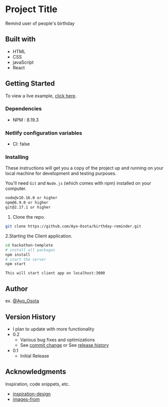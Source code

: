 # Project Title

Remind user of people's birthday

## Built with

* HTML
* CSS
* javaScript
* React

## Getting Started

To view a live example, [click here](https://birthday-reminderz.netlify.app/).

### Dependencies

* NPM : 8.19.3

### Netlify configuration variables

* CI: false

### Installing

These instructions will get you a copy of the project up and running on your local machine for development and testing purposes.

You'll need `Git` and `Node.js` (which comes with npm) installed on your computer.

```bash
node@v10.16.0 or higher
npm@6.9.0 or higher
git@2.17.1 or higher
```

1. Clone the repo.

```bash
git clone https://github.com/Ayo-Osota/birthday-reminder.git
```

2.Starting the Client application.

```bash
cd hackathon-templete
# install all packages
npm install
# start the server
npm start
```

`This will start client app on localhost:3000`

## Author
 
ex. [@Ayo_Osota](https://twitter.com/Ayo_Osota)

## Version History

* I plan to update with more functionality
* 0.2
    * Various bug fixes and optimizations
    * See [commit change]() or See [release history]()
* 0.1
    * Initial Release

## Acknowledgments

Inspiration, code snippets, etc.
* [inspiration-design](https://uidesigndaily.com/posts/sketch-birthdays-list-card-widget-day-1042)
* [images-from](https://cloudinary.com)